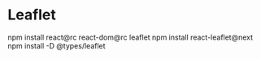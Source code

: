 
# Leaflet
npm install react@rc react-dom@rc leaflet
npm install react-leaflet@next
npm install -D @types/leaflet